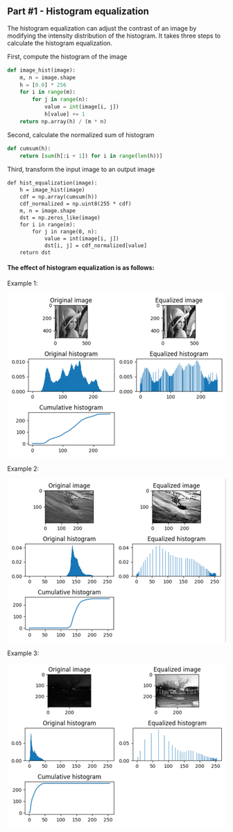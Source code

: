## Part #1 - Histogram equalization
 

The histogram equalization can adjust the contrast of an image by modifying the intensity distribution of the histogram. It takes three steps to calculate the histogram equalization.

 First, compute the histogram of the image

```python
def image_hist(image):
    m, n = image.shape
    h = [0.0] * 256
    for i in range(m):
        for j in range(n):
            value = int(image[i, j])
            h[value] += 1
    return np.array(h) / (m * n)
```
  
 Second, calculate the normalized sum of histogram

```python
def cumsum(h):
    return [sum(h[:i + 1]) for i in range(len(h))]
```

 Third, transform the input image to an output image

```
def hist_equalization(image):
    h = image_hist(image)
    cdf = np.array(cumsum(h))
    cdf_normalized = np.uint8(255 * cdf)
    m, n = image.shape
    dst = np.zeros_like(image)
    for i in range(m):
        for j in range(0, n):
            value = int(image[i, j])
            dst[i, j] = cdf_normalized[value]
    return dst
```

#### The effect of histogram equalization is as follows:

Example 1:

![example1](../../src/histeq_1.png)

Example 2:

![example2](../../src/histeq_2.png)

Example 3:

![example3](../../src/histeq_3.png)
